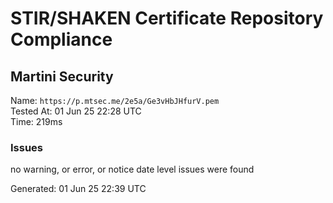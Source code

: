 # STIR/SHAKEN Certificate Repository Compliance

## Martini Security

Name: `https://p.mtsec.me/2e5a/Ge3vHbJHfurV.pem`\
Tested At: 01 Jun 25 22:28 UTC\
Time: 219ms

### Issues

no warning, or error, or notice date level issues were found

Generated: 01 Jun 25 22:39 UTC